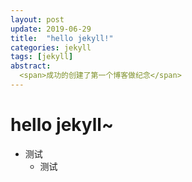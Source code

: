 ```yaml
---
layout: post
update: 2019-06-29
title:  "hello jekyll!"
categories: jekyll
tags: [jekyll]
abstract: 
  <span>成功的创建了第一个博客做纪念</span>
---
```

# hello jekyll~
* 测试
    - 测试

